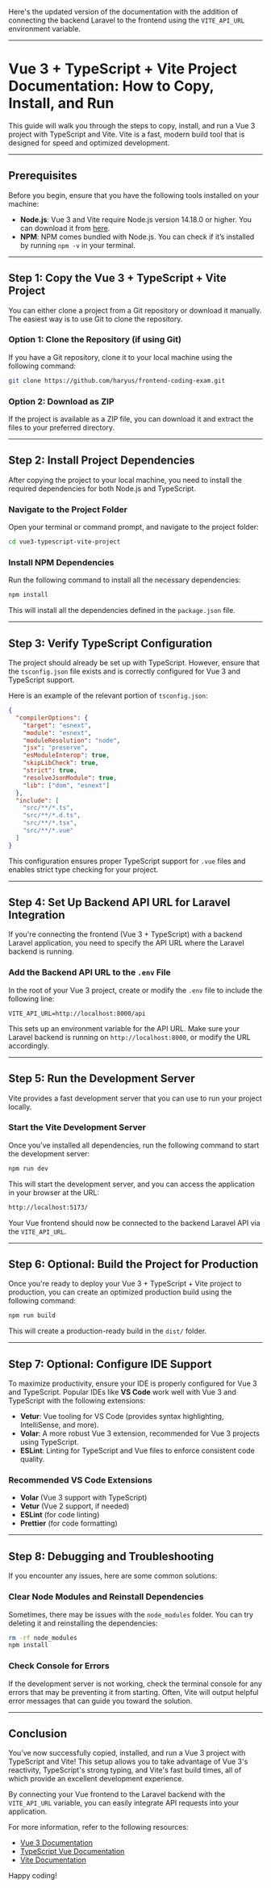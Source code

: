 Here's the updated version of the documentation with the addition of connecting the backend Laravel to the frontend using the `VITE_API_URL` environment variable.

---

# Vue 3 + TypeScript + Vite Project Documentation: How to Copy, Install, and Run

This guide will walk you through the steps to copy, install, and run a Vue 3 project with TypeScript and Vite. Vite is a fast, modern build tool that is designed for speed and optimized development.

---

## Prerequisites

Before you begin, ensure that you have the following tools installed on your machine:

- **Node.js**: Vue 3 and Vite require Node.js version 14.18.0 or higher. You can download it from [here](https://nodejs.org/).
- **NPM**: NPM comes bundled with Node.js. You can check if it’s installed by running `npm -v` in your terminal.

---

## Step 1: Copy the Vue 3 + TypeScript + Vite Project

You can either clone a project from a Git repository or download it manually. The easiest way is to use Git to clone the repository.

### Option 1: Clone the Repository (if using Git)
If you have a Git repository, clone it to your local machine using the following command:

```bash
git clone https://github.com/haryus/frontend-coding-exam.git
```

### Option 2: Download as ZIP
If the project is available as a ZIP file, you can download it and extract the files to your preferred directory.

---

## Step 2: Install Project Dependencies

After copying the project to your local machine, you need to install the required dependencies for both Node.js and TypeScript.

### Navigate to the Project Folder
Open your terminal or command prompt, and navigate to the project folder:

```bash
cd vue3-typescript-vite-project
```

### Install NPM Dependencies
Run the following command to install all the necessary dependencies:

```bash
npm install
```

This will install all the dependencies defined in the `package.json` file.

---

## Step 3: Verify TypeScript Configuration

The project should already be set up with TypeScript. However, ensure that the `tsconfig.json` file exists and is correctly configured for Vue 3 and TypeScript support.

Here is an example of the relevant portion of `tsconfig.json`:

```json
{
  "compilerOptions": {
    "target": "esnext",
    "module": "esnext",
    "moduleResolution": "node",
    "jsx": "preserve",
    "esModuleInterop": true,
    "skipLibCheck": true,
    "strict": true,
    "resolveJsonModule": true,
    "lib": ["dom", "esnext"]
  },
  "include": [
    "src/**/*.ts",
    "src/**/*.d.ts",
    "src/**/*.tsx",
    "src/**/*.vue"
  ]
}
```

This configuration ensures proper TypeScript support for `.vue` files and enables strict type checking for your project.

---

## Step 4: Set Up Backend API URL for Laravel Integration

If you're connecting the frontend (Vue 3 + TypeScript) with a backend Laravel application, you need to specify the API URL where the Laravel backend is running.

### Add the Backend API URL to the `.env` File

In the root of your Vue 3 project, create or modify the `.env` file to include the following line:

```env
VITE_API_URL=http://localhost:8000/api
```

This sets up an environment variable for the API URL. Make sure your Laravel backend is running on `http://localhost:8000`, or modify the URL accordingly.

---

## Step 5: Run the Development Server

Vite provides a fast development server that you can use to run your project locally.

### Start the Vite Development Server
Once you’ve installed all dependencies, run the following command to start the development server:

```bash
npm run dev
```

This will start the development server, and you can access the application in your browser at the URL:

```bash
http://localhost:5173/
```

Your Vue frontend should now be connected to the backend Laravel API via the `VITE_API_URL`.

---

## Step 6: Optional: Build the Project for Production

Once you're ready to deploy your Vue 3 + TypeScript + Vite project to production, you can create an optimized production build using the following command:

```bash
npm run build
```

This will create a production-ready build in the `dist/` folder.

---

## Step 7: Optional: Configure IDE Support

To maximize productivity, ensure your IDE is properly configured for Vue 3 and TypeScript. Popular IDEs like **VS Code** work well with Vue 3 and TypeScript with the following extensions:

- **Vetur**: Vue tooling for VS Code (provides syntax highlighting, IntelliSense, and more).
- **Volar**: A more robust Vue 3 extension, recommended for Vue 3 projects using TypeScript.
- **ESLint**: Linting for TypeScript and Vue files to enforce consistent code quality.

### Recommended VS Code Extensions

- **Volar** (Vue 3 support with TypeScript)
- **Vetur** (Vue 2 support, if needed)
- **ESLint** (for code linting)
- **Prettier** (for code formatting)

---

## Step 8: Debugging and Troubleshooting

If you encounter any issues, here are some common solutions:

### Clear Node Modules and Reinstall Dependencies

Sometimes, there may be issues with the `node_modules` folder. You can try deleting it and reinstalling the dependencies:

```bash
rm -rf node_modules
npm install
```

### Check Console for Errors

If the development server is not working, check the terminal console for any errors that may be preventing it from starting. Often, Vite will output helpful error messages that can guide you toward the solution.

---

## Conclusion

You’ve now successfully copied, installed, and run a Vue 3 project with TypeScript and Vite! This setup allows you to take advantage of Vue 3's reactivity, TypeScript's strong typing, and Vite's fast build times, all of which provide an excellent development experience.

By connecting your Vue frontend to the Laravel backend with the `VITE_API_URL` variable, you can easily integrate API requests into your application.

For more information, refer to the following resources:

- [Vue 3 Documentation](https://v3.vuejs.org/)
- [TypeScript Vue Documentation](https://vuejs.org/guide/typescript/)
- [Vite Documentation](https://vitejs.dev/)

Happy coding!